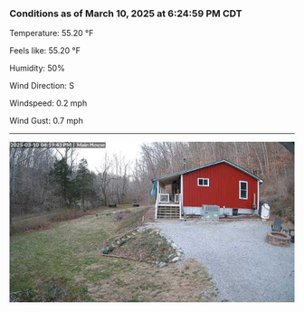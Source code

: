 ### Conditions as of March 10, 2025 at 6:24:59 PM CDT 

Temperature: 55.20 &deg;F

Feels like: 55.20 &deg;F

Humidity: 50%

Wind Direction: S

Windspeed: 0.2 mph

Wind Gust: 0.7 mph

---

<img src="./images/latest.jpeg"/>

